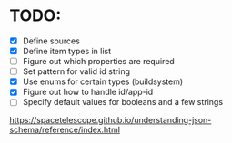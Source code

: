 # TODO:

- [x] Define sources
- [x] Define item types in list
- [ ] Figure out which properties are required
- [ ] Set pattern for valid id string
- [x] Use enums for certain types (buildsystem)
- [x] Figure out how to handle id/app-id
- [ ] Specify default values for booleans and a few strings

https://spacetelescope.github.io/understanding-json-schema/reference/index.html